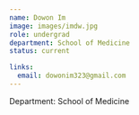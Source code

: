 ```yaml
---
name: Dowon Im
image: images/imdw.jpg
role: undergrad
department: School of Medicine
status: current

links:
  email: dowonim323@gmail.com
---
```


Department: School of Medicine
